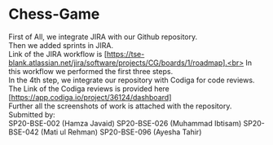 # Chess-Game
First of All, we integrate JIRA with our Github repository.<br>
Then we added sprints in JIRA.<br>
Link of the JIRA workflow is [https://tse-blank.atlassian.net/jira/software/projects/CG/boards/1/roadmap].<br>
In this workflow we performed the first three steps.<br>
In the 4th step, we integrate our repository with Codiga for code reviews.<br>
The Link of  the Codiga reviews is provided here [https://app.codiga.io/project/36124/dashboard]<br>
Further all the screenshots of work is attached with the repository.<br>
Submitted by:<br>
              SP20-BSE-002 (Hamza Javaid)
              SP20-BSE-026 (Muhammad Ibtisam)
              SP20-BSE-042 (Mati ul Rehman)
              SP20-BSE-096 (Ayesha Tahir)
